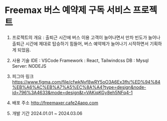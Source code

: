 # Freemax 버스 예약제 구독 서비스 프로젝트
1. 프로젝트의 개요 : 출퇴근 시간에 버스 이용 고객이 늘어나면서 만차 빈도가 늘어나 출퇴근 시간에 제대로 탑승하기 힘들어, 버스 예약제가 늘어나기 시작하면서 기획하게 되었음.

2. 사용 기술
   IDE : VSCode
   Framework : React, Tailwindcss
   DB : Mysql
   Server: NODEJS

3. 피그마 링크
   https://www.figma.com/file/cfwkNyf8wRY5oO3A6Ex3fh/%ED%94%84%EB%A6%AC%EB%A7%A5%EC%8A%A4?type=design&node-id=796%3A4633&mode=design&t=VAKiqKGy8eh5NFq4-1

4. 배포 주소
   http://freemaxer.cafe24app.com

5. 개발 기간
   2024.01.01 ~ 2024.03.06
